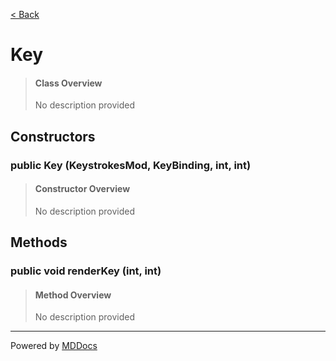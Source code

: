 [< Back](README.md)
# Key #
>#### Class Overview ####
>No description provided
## Constructors ##
### public Key (KeystrokesMod, KeyBinding, int, int) ###
>#### Constructor Overview ####
>No description provided
>
## Methods ##
### public void renderKey (int, int) ###
>#### Method Overview ####
>No description provided
>

---
Powered by [MDDocs](https://github.com/VRCube/MDDocs)